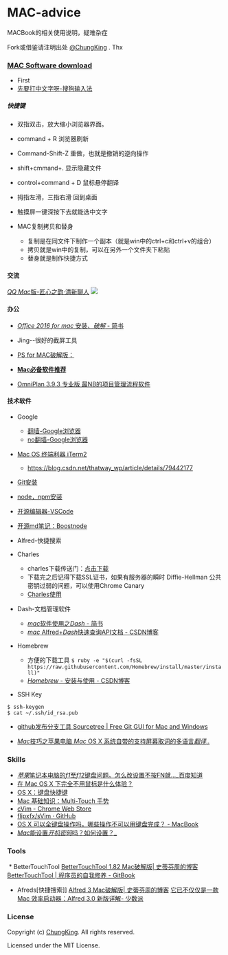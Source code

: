 # MAC-advice
MACBook的相关使用说明，疑难杂症

Fork或借鉴请注明出处 [@ChungKing](https://github.com/HuangCongQing) . Thx

### [MAC Software download](http://xclient.info/?t=6aaaaefb3343e36bd3e93dc357846e131708b315)

* First
* [先要打中文字呀-搜狗输入法](https://pinyin.sogou.com/mac/)

##### 快捷键
* 双指双击，放大缩小浏览器界面。
* command + R 浏览器刷新
* Command-Shift-Z 重做，也就是撤销的逆向操作　
* shift+cmmand+. 显示隐藏文件
* control+command + D 鼠标悬停翻译 
* 拇指左滑，三指右滑 回到桌面
* 触摸屏一键深按下去就能选中文字

* MAC复制拷贝和替身
    * 复制是在同文件下制作一个副本（就是win中的ctrl+c和ctrl+v的组合）
    * 拷贝就是win中的复制，可以在另外一个文件夹下粘贴
    * 替身就是制作快捷方式
#### 交流
[*QQ* *Mac*版-匠心之韵·清新聊人](https://www.baidu.com/link?url=rHnsMru2J4IXSkguiL1_Qflq3nFykTdXXwv988QEUetclWTy226Ea7FX78PH7dID&wd=&eqid=8a3ed6180002fb80000000045b55b907)
![](https://upload-images.jianshu.io/upload_images/4340772-d8b53b62e920682c.png?imageMogr2/auto-orient/strip%7CimageView2/2/w/1240)


#### 办公
* [*Office* *2016* *for* *mac* 安装、*破解* - 简书](https://www.baidu.com/link?url=i4RFiy6VZL86krEczrw84sGv1i3vI1szamSGoHHXHNx25UfoTFq2iks2n8EVd4JQ&wd=&eqid=debb2ead00055355000000045b613456)
* Jing--很好的截屏工具
* [PS for MAC破解版：](https://www.macx.cn/thread-2145594-1-1.html)

* [**Mac必备软件推荐**](http://xclient.info/a/883e9c9a-682e-741c-c1b3-1094ce789f9d.html "Mac必备软件推荐")
* [OmniPlan 3.9.3 专业版 最NB的项目管理流程软件](http://xclient.info/s/omni-plan.html?t=6aaaaefb3343e36bd3e93dc357846e131708b315)

#### 技术软件

* Google
    * [翻墙-Google浏览器](https://chrome.en.softonic.com/mac)
    * [no翻墙-Google浏览器](https://pan.baidu.com/s/1nu7yd1f?fid=848606660551080&errno=0&errmsg=Auth%20Login%20Sucess&&bduss=&ssnerror=0&traceid=)
* [Mac OS 终端利器 iTerm2](https://www.iterm2.com/downloads.html)
    * https://blog.csdn.net/thatway_wp/article/details/79442177
* [Git安装](https://git-scm.com/download/mac)
* [node，npm安装](https://nodejs.org/dist/v8.11.3/)
* [开源编辑器-VSCode](https://code.visualstudio.com/)
* [开源md笔记：Boostnode](https://boostnote.io/)
* Alfred-快捷搜索
* Charles
    * charles下载传送门：[点击下载](https://www.charlesproxy.com/download/)
    * 下载完之后记得下载SSL证书，如果有服务器的瞬时 Diffie-Hellman 公共密钥过弱的问题，可以使用Chrome Canary
    * [Charles使用](https://www.jianshu.com/p/fb2bdde5b498)
* Dash-文档管理软件
  *  [*mac*软件使用之*Dash* - 简书](https://www.baidu.com/link?url=fuGgih89YEnl-TLh9fbgxgQeo2gYe6glS87cCmyAOQ6t7T-LVnLmyr_yBInzIW1b&wd=&eqid=9213c64600047795000000045b5826b6)
  *  [*mac* Alfred+*Dash*快速查询API文档 - CSDN博客](http://www.baidu.com/link?url=CE-i64nqA4kRC8ON_dTUdq0FJH67qsK2OKPgFOBFpGAgT38CJFjHdB4whpP4UZy8Ohhw_YFJhXniVYul9NJ-v8ucuPKmf9YZrd18h1qd5e3)

* Homebrew
    * 方便的下载工具 `$ ruby -e "$(curl -fsSL https://raw.githubusercontent.com/Homebrew/install/master/install)"`
    *  [*Homebrew* - 安装与使用 - CSDN博客](https://www.baidu.com/link?url=zwdE8T-TwZT43-jZK9D3Y5PCJzS5W4glNsg3Iaierxv3hL69C0fzeVPEpv5GmD0Kac7fqtlaVcy07hOh4nP2NHiHI2jFBCCpVMvAGy7ea2a&wd=&eqid=ecb8a8ee00000716000000045b582841)
* SSH Key

```
$ ssh-keygen 
$ cat ~/.ssh/id_rsa.pub
```
* [github发布分支工具 Sourcetree | Free Git GUI for Mac and Windows](https://www.sourcetreeapp.com/)



* [*Mac*技巧之苹果电脑 *Mac* OS X 系统自带的支持屏幕取词的多语言*翻译*..](https://www.baidu.com/link?url=EOfIKL2QVYEPefIywr1pJB_LViO_h6DUK5UKqv9_u-ySq1JRcDtB8XiOmse58LpAajF9Ltf8nTjM8q5MYbb8A2lDLckl292epPatPg7Zq0pzFieXqqpXxgpioUHc0hXY&wd=&eqid=f43d07d500031ee3000000045b5c4672)

### Skills

* [*苹果*笔记本电脑的*f1*至*f1*2键盘问题。怎么改设置不按FN就..._百度知道](https://www.baidu.com/link?url=kQicDM-rEN-KaTmJ-atJ6VLU0PX_tU2kVPMDM5sRo5JDLURseaZzVAblYRpaF58IDFbOrhE9p4olo2pc-C6X1_&wd=&eqid=a754648e00067133000000045b5c675e)
* [在 Mac OS X 下完全不用鼠标是什么体验？](https://www.zhihu.com/question/30244059) 
* [OS X：键盘快捷键](https://link.zhihu.com/?target=https%3A//support.apple.com/zh-cn/HT201236)
* [Mac 基础知识：Multi-Touch 手势](https://link.zhihu.com/?target=https%3A//support.apple.com/zh-cn/HT4721)
* [cVim - Chrome Web Store](https://link.zhihu.com/?target=https%3A//chrome.google.com/webstore/detail/cvim/ihlenndgcmojhcghmfjfneahoeklbjjh%3Fhl%3Den)
* [flipxfx/sVim · GitHub](https://link.zhihu.com/?target=https%3A//github.com/flipxfx/sVim)
*  [OS X 可以全键盘操作吗，哪些操作不可以用键盘完成？ - MacBook](http://www.zhihu.com/question/24317772)
*  [*Mac*能设置*开机密码*吗？如何设置？_](https://www.baidu.com/link?url=8GX51L699K3fQp36HBz8YwCxDNpyCtfPFMijD4lPcn6hWfH0lN3EJ4vzizrrGYc94vyRFCVjSZ6kuy0ts9A8ZAekmSDp6DcWuAkT5RcHaAW&wd=&eqid=f9a76d130001d456000000045b56107b)
###  Tools

 * BetterTouchTool
 [BetterTouchTool 1.82 Mac破解版| 史蒂芬周的博客](http://www.sdifen.com/bettertouchtool186.html)
[BetterTouchTool | 程序员的自我修养 - GitBook](https://leohxj.gitbooks.io/a-programmer-prepares/software/mac/softwares/bettertouchtool.html)

*  Afreds[快捷搜索]]
 [Alfred 3 Mac破解版| 史蒂芬周的博客](http://www.sdifen.com/alfred3.html)
 [它已不仅仅是一款Mac 效率启动器：Alfred 3.0 新版详解- 少数派](https://sspai.com/post/34468)

### License

Copyright (c) [ChungKing](https://github.com/HuangCongQing). All rights reserved.

Licensed under the MIT License.